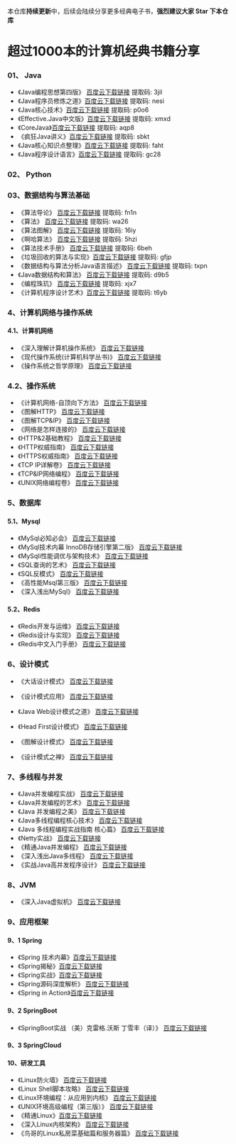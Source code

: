 本仓库**持续更新**中，后续会陆续分享更多经典电子书，**强烈建议大家 Star 下本仓库**


# 超过1000本的计算机经典书籍分享


### 01、 Java

-  《Java编程思想第四版》 [百度云下载链接](https://pan.baidu.com/s/16bOV1v-YvDWIEPD51LQ9rw)  提取码: 3jil
-  《Java程序员修炼之道》[百度云下载链接](https://pan.baidu.com/s/114R3H0SF_D6m-PhobRAeJQ) 提取码: nesi
-  《Java核心技术》[百度云下载链接](https://pan.baidu.com/s/1uBh59gzsNCLjlxJA-Ujuqw) 提取码: p0o6
-  《Effective.Java中文版》[百度云下载链接](https://pan.baidu.com/s/1UoZ2mQ9GSXXwaMCT4OXIEw) 提取码: xmxd
-  《CoreJava》[百度云下载链接](https://pan.baidu.com/s/1YOUwTE2AcEjCQMtaxQ0vLg) 提取码: aqp8
-  《疯狂Java讲义》[百度云下载链接](https://pan.baidu.com/s/1tp7X6U6QN9qUW70ZJ9Jr6Q) 提取码: sbkt
-  《Java核心知识点整理》[百度云下载链接](https://pan.baidu.com/s/1O6Vj5NGA86H4O2KrenehWQ) 提取码: faht
-  《Java程序设计语言》[百度云下载链接](https://pan.baidu.com/s/1hT6PiMltfOi6hsGOVyp15Q) 提取码: gc28

### 02、 Python

### 03、数据结构与算法基础

-  《算法导论》 [百度云下载链接](https://pan.baidu.com/s/1gTRa-ru2jlslKbjwbgl2ug) 提取码: fn1n
-  《算法》     [百度云下载链接](https://pan.baidu.com/s/1ncy8b8pRV5jD7bBoTYpotw) 提取码: wa26
-  《算法图解》  [百度云下载链接](https://pan.baidu.com/s/1tIfvC7bA92nbiolG-fYehQ) 提取码: 16iy
-  《啊哈算法》  [百度云下载链接](https://pan.baidu.com/s/1ebB38ODP2ZLwIwx5eKKNLQ) 提取码: 5hzi
-  《算法技术手册》 [百度云下载链接](https://pan.baidu.com/s/1Ta4dFcGhSNQeBcp5E5YfsA) 提取码: 6beh
-  《垃圾回收的算法与实现》[百度云下载链接](https://pan.baidu.com/s/18eHWWs2EXMqn5IrbSyHYmQ) 提取码: gfjp
-  《数据结构与算法分析Java语言描述》 [百度云下载链接](https://pan.baidu.com/s/1CbxpAYSxUoA9f6_unCAXzg) 提取码: txpn
-  《Java数据结构和算法》 [百度云下载链接](https://pan.baidu.com/s/1-NpW5nys7Sl-KtxVjlH2ng) 提取码: d9b5
-  《编程珠玑》 [百度云下载链接](https://pan.baidu.com/s/1P1ssYzaXchIatA8p9RYPCg)   提取码: xjx7
-  《计算机程序设计艺术》[百度云下载链接](https://pan.baidu.com/s/1zOS2OMuO8WB2qGbFCHWzyQ) 提取码: t6yb


###  4、计算机网络与操作系统

#### 4.1、计算机网络

-  《深入理解计算机操作系统》 [百度云下载链接]()
-  《现代操作系统(计算机科学丛书)》 [百度云下载链接]()
-  《操作系统之哲学原理》 [百度云下载链接]()

### 4.2、操作系统

-   《计算机网络-自顶向下方法》 [百度云下载链接]()
-   《图解HTTP》 [百度云下载链接]()
-   《图解TCP&IP》  [百度云下载链接]()
-   《网络是怎样连接的》 [百度云下载链接]()
-   《HTTP&2基础教程》 [百度云下载链接]()
-   《HTTP权威指南》   [百度云下载链接]()
-   《HTTPS权威指南》  [百度云下载链接]()
-   《TCP IP详解卷》   [百度云下载链接]()
-   《TCP&IP网络编程》  [百度云下载链接]()
-   《UNIX网络编程卷》  [百度云下载链接]()


###  5、数据库

#### 5.1、Mysql

- 《MySql必知必会》 [百度云下载链接]()
- 《MySql技术内幕 InnoDB存储引擎第二版》 [百度云下载链接]()
- 《MySqli性能调优与架构技术》 [百度云下载链接]()
- 《SQL查询的艺术》 [百度云下载链接]()
- 《SQL反模式》 [百度云下载链接]()
- 《高性能Msql第三版》 [百度云下载链接]()
- 《深入浅出MySql》 [百度云下载链接]()

#### 5.2、Redis

- 《Redis开发与运维》 [百度云下载链接]()
- 《Redis设计与实现》 [百度云下载链接]() 
- 《Redis中文入门手册》 [百度云下载链接]()

### 6、设计模式

- 《大话设计模式》  [百度云下载链接]()
- 《设计模式应用》 [百度云下载链接]()
  
- 《Java Web设计模式之道》 [百度云下载链接]()
- 《Head First设计模式》 [百度云下载链接]()
- 《图解设计模式》 [百度云下载链接]()
- 《设计模式之禅》 [百度云下载链接]()

### 7、多线程与并发

- 《Java并发编程实战》 [百度云下载链接]()
- 《Java并发编程的艺术》 [百度云下载链接]()
- 《Java 并发编程之美》  [百度云下载链接]()
- 《Java多线程编程核心技术》 [百度云下载链接]()
- 《Java 多线程编程实战指南 核心篇》 [百度云下载链接]()
- 《Netty实战》 [百度云下载链接]()
- 《精通Java并发编程》 [百度云下载链接]()
- 《深入浅出Java多线程》 [百度云下载链接]()
- 《实战Java高并发程序设计》 [百度云下载链接]()

### 8、JVM

- 《深入Java虚拟机》 [百度云下载链接]()

### 9、应用框架

#### 9、1 Spring

- 《Spring 技术内幕》[百度云下载链接]()
- 《Spring揭秘》[百度云下载链接]()
- 《Spring实战》[百度云下载链接]()
- 《Spring源码深度解析》 [百度云下载链接]()
- 《Spring in Action》[百度云下载链接]()

#### 9、2 SpringBoot

- 《SpringBoot实战 （美）克雷格.沃斯 丁雪丰（译）》 [百度云下载链接]()

#### 9、3 SpringCloud


#### 10、研发工具

- 《Linux防火墙》 [百度云下载链接]()
- 《Linux Shell脚本攻略》 [百度云下载链接]()
- 《Linux环境编程：从应用到内核》 [百度云下载链接]()
- 《UNIX环境高级编程（第三版）》 [百度云下载链接]()
- 《精通Linux》[百度云下载链接]()
- 《深入Linux内核架构》 [百度云下载链接]()
- 《鸟哥的Linux私房菜基础篇和服务器篇》 [百度云下载链接]()
